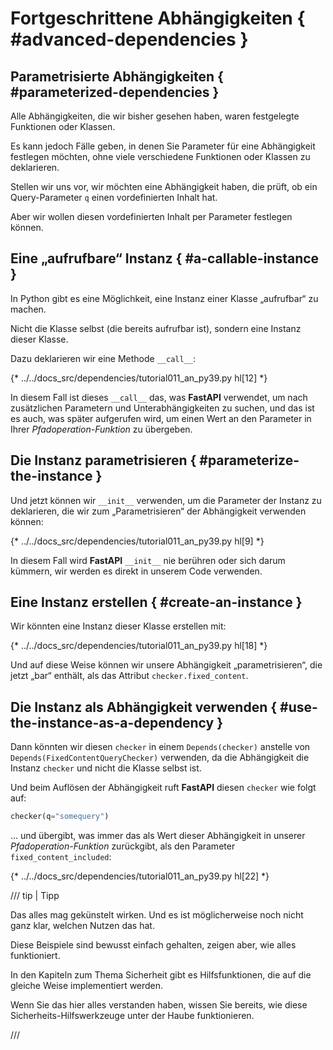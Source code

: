 # Fortgeschrittene Abhängigkeiten { #advanced-dependencies }

## Parametrisierte Abhängigkeiten { #parameterized-dependencies }

Alle Abhängigkeiten, die wir bisher gesehen haben, waren festgelegte Funktionen oder Klassen.

Es kann jedoch Fälle geben, in denen Sie Parameter für eine Abhängigkeit festlegen möchten, ohne viele verschiedene Funktionen oder Klassen zu deklarieren.

Stellen wir uns vor, wir möchten eine Abhängigkeit haben, die prüft, ob ein Query-Parameter `q` einen vordefinierten Inhalt hat.

Aber wir wollen diesen vordefinierten Inhalt per Parameter festlegen können.

## Eine „aufrufbare“ Instanz { #a-callable-instance }

In Python gibt es eine Möglichkeit, eine Instanz einer Klasse „aufrufbar“ zu machen.

Nicht die Klasse selbst (die bereits aufrufbar ist), sondern eine Instanz dieser Klasse.

Dazu deklarieren wir eine Methode `__call__`:

{* ../../docs_src/dependencies/tutorial011_an_py39.py hl[12] *}

In diesem Fall ist dieses `__call__` das, was **FastAPI** verwendet, um nach zusätzlichen Parametern und Unterabhängigkeiten zu suchen, und das ist es auch, was später aufgerufen wird, um einen Wert an den Parameter in Ihrer *Pfadoperation-Funktion* zu übergeben.

## Die Instanz parametrisieren { #parameterize-the-instance }

Und jetzt können wir `__init__` verwenden, um die Parameter der Instanz zu deklarieren, die wir zum „Parametrisieren“ der Abhängigkeit verwenden können:

{* ../../docs_src/dependencies/tutorial011_an_py39.py hl[9] *}

In diesem Fall wird **FastAPI** `__init__` nie berühren oder sich darum kümmern, wir werden es direkt in unserem Code verwenden.

## Eine Instanz erstellen { #create-an-instance }

Wir könnten eine Instanz dieser Klasse erstellen mit:

{* ../../docs_src/dependencies/tutorial011_an_py39.py hl[18] *}

Und auf diese Weise können wir unsere Abhängigkeit „parametrisieren“, die jetzt „bar“ enthält, als das Attribut `checker.fixed_content`.

## Die Instanz als Abhängigkeit verwenden { #use-the-instance-as-a-dependency }

Dann könnten wir diesen `checker` in einem `Depends(checker)` anstelle von `Depends(FixedContentQueryChecker)` verwenden, da die Abhängigkeit die Instanz `checker` und nicht die Klasse selbst ist.

Und beim Auflösen der Abhängigkeit ruft **FastAPI** diesen `checker` wie folgt auf:

```Python
checker(q="somequery")
```

... und übergibt, was immer das als Wert dieser Abhängigkeit in unserer *Pfadoperation-Funktion* zurückgibt, als den Parameter `fixed_content_included`:

{* ../../docs_src/dependencies/tutorial011_an_py39.py hl[22] *}

/// tip | Tipp

Das alles mag gekünstelt wirken. Und es ist möglicherweise noch nicht ganz klar, welchen Nutzen das hat.

Diese Beispiele sind bewusst einfach gehalten, zeigen aber, wie alles funktioniert.

In den Kapiteln zum Thema Sicherheit gibt es Hilfsfunktionen, die auf die gleiche Weise implementiert werden.

Wenn Sie das hier alles verstanden haben, wissen Sie bereits, wie diese Sicherheits-Hilfswerkzeuge unter der Haube funktionieren.

///
